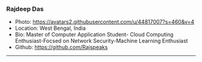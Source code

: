 ### Rajdeep Das
- Photo: https://avatars2.githubusercontent.com/u/44817007?s=460&v=4
- Location: West Bengal, India
- Bio: Master of Computer Application Student- Cloud Computing Enthusiast-Focsed on Network Security-Machine Learning Enthusiast
- Github: https://github.com/Rajspeaks
***
